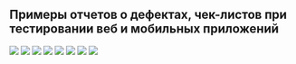 ## Примеры отчетов о дефектах, чек-листов при тестировании веб и мобильных приложений

![](https://i.ibb.co/vxtsRPZ/2024-08-29-095045.png)
![](https://i.ibb.co/H4gDfwq/2024-08-29-100415.png)
![](https://i.ibb.co/SfLCj2v/2024-08-29-095647.png)
![](https://i.ibb.co/Kb1vmtj/2024-08-29-095223.png)
![](https://i.ibb.co/DGMXsvd/2024-08-29-095413.png)
![](https://i.ibb.co/MCRtDLQ/2024-08-30-092217.png)
![](https://i.ibb.co/0mzHYbD/2024-09-10-183812.png)
![](https://i.ibb.co/wdscznn/2024-09-07-084228.png)
 
